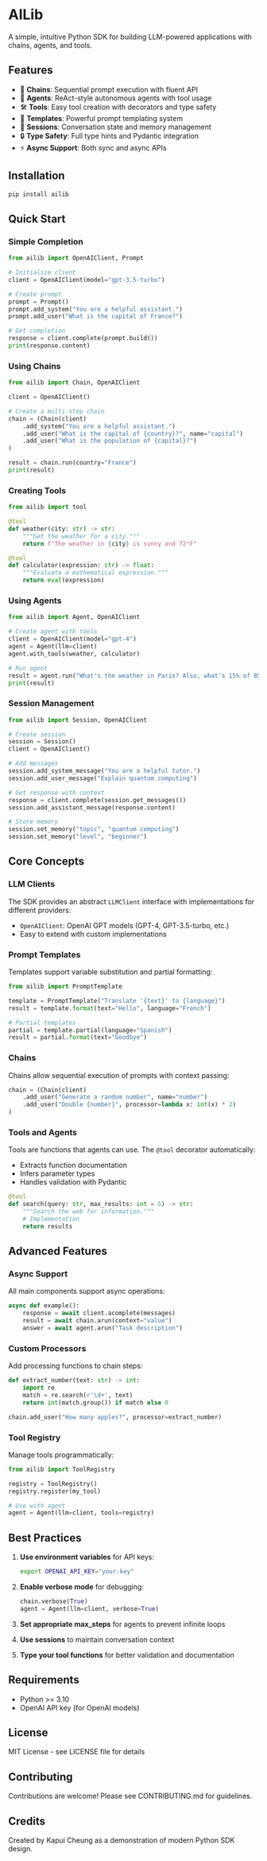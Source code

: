 # AILib

A simple, intuitive Python SDK for building LLM-powered applications with chains, agents, and tools.

## Features

- 🔗 **Chains**: Sequential prompt execution with fluent API
- 🤖 **Agents**: ReAct-style autonomous agents with tool usage
- 🛠️ **Tools**: Easy tool creation with decorators and type safety
- 📝 **Templates**: Powerful prompt templating system
- 💾 **Sessions**: Conversation state and memory management
- 🔒 **Type Safety**: Full type hints and Pydantic integration
- ⚡ **Async Support**: Both sync and async APIs

## Installation

```bash
pip install ailib
```

## Quick Start

### Simple Completion

```python
from ailib import OpenAIClient, Prompt

# Initialize client
client = OpenAIClient(model="gpt-3.5-turbo")

# Create prompt
prompt = Prompt()
prompt.add_system("You are a helpful assistant.")
prompt.add_user("What is the capital of France?")

# Get completion
response = client.complete(prompt.build())
print(response.content)
```

### Using Chains

```python
from ailib import Chain, OpenAIClient

client = OpenAIClient()

# Create a multi-step chain
chain = (Chain(client)
    .add_system("You are a helpful assistant.")
    .add_user("What is the capital of {country}?", name="capital")
    .add_user("What is the population of {capital}?")
)

result = chain.run(country="France")
print(result)
```

### Creating Tools

```python
from ailib import tool

@tool
def weather(city: str) -> str:
    """Get the weather for a city."""
    return f"The weather in {city} is sunny and 72°F"

@tool
def calculator(expression: str) -> float:
    """Evaluate a mathematical expression."""
    return eval(expression)
```

### Using Agents

```python
from ailib import Agent, OpenAIClient

# Create agent with tools
client = OpenAIClient(model="gpt-4")
agent = Agent(llm=client)
agent.with_tools(weather, calculator)

# Run agent
result = agent.run("What's the weather in Paris? Also, what's 15% of 85?")
print(result)
```

### Session Management

```python
from ailib import Session, OpenAIClient

# Create session
session = Session()
client = OpenAIClient()

# Add messages
session.add_system_message("You are a helpful tutor.")
session.add_user_message("Explain quantum computing")

# Get response with context
response = client.complete(session.get_messages())
session.add_assistant_message(response.content)

# Store memory
session.set_memory("topic", "quantum computing")
session.set_memory("level", "beginner")
```

## Core Concepts

### LLM Clients

The SDK provides an abstract `LLMClient` interface with implementations for different providers:

- `OpenAIClient`: OpenAI GPT models (GPT-4, GPT-3.5-turbo, etc.)
- Easy to extend with custom implementations

### Prompt Templates

Templates support variable substitution and partial formatting:

```python
from ailib import PromptTemplate

template = PromptTemplate("Translate '{text}' to {language}")
result = template.format(text="Hello", language="French")

# Partial templates
partial = template.partial(language="Spanish")
result = partial.format(text="Goodbye")
```

### Chains

Chains allow sequential execution of prompts with context passing:

```python
chain = (Chain(client)
    .add_user("Generate a random number", name="number")
    .add_user("Double {number}", processor=lambda x: int(x) * 2)
)
```

### Tools and Agents

Tools are functions that agents can use. The `@tool` decorator automatically:
- Extracts function documentation
- Infers parameter types
- Handles validation with Pydantic

```python
@tool
def search(query: str, max_results: int = 5) -> str:
    """Search the web for information."""
    # Implementation
    return results
```

## Advanced Features

### Async Support

All main components support async operations:

```python
async def example():
    response = await client.acomplete(messages)
    result = await chain.arun(context="value")
    answer = await agent.arun("Task description")
```

### Custom Processors

Add processing functions to chain steps:

```python
def extract_number(text: str) -> int:
    import re
    match = re.search(r'\d+', text)
    return int(match.group()) if match else 0

chain.add_user("How many apples?", processor=extract_number)
```

### Tool Registry

Manage tools programmatically:

```python
from ailib import ToolRegistry

registry = ToolRegistry()
registry.register(my_tool)

# Use with agent
agent = Agent(llm=client, tools=registry)
```

## Best Practices

1. **Use environment variables** for API keys:
   ```bash
   export OPENAI_API_KEY="your-key"
   ```

2. **Enable verbose mode** for debugging:
   ```python
   chain.verbose(True)
   agent = Agent(llm=client, verbose=True)
   ```

3. **Set appropriate max_steps** for agents to prevent infinite loops

4. **Use sessions** to maintain conversation context

5. **Type your tool functions** for better validation and documentation

## Requirements

- Python >= 3.10
- OpenAI API key (for OpenAI models)

## License

MIT License - see LICENSE file for details

## Contributing

Contributions are welcome! Please see CONTRIBUTING.md for guidelines.

## Credits

Created by Kapui Cheung as a demonstration of modern Python SDK design.
